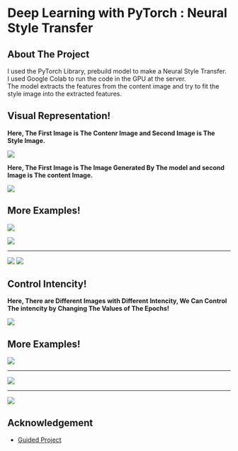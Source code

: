 
# **Deep Learning with PyTorch : Neural Style Transfer**

## **About The Project**

I used the PyTorch Library, prebuild model to make a Neural Style Transfer.
<br>
I used Google Colab to run the code in the GPU at the server.
<br>
The model extracts the features from the content image and try to fit the style image into the extracted features.
## **Visual Representation!**

**Here, The First Image is The Contenr Image and Second Image is The Style Image.**

![](https://github.com/srajan-kiyotaka/Deep-Learning-with-PyTorch-Neural-Style-Transfer-/blob/master/images/Sample1.png?raw=true)

**Here, The First Image is The Image Generated By The model and second Image is The content Image.**

![](https://github.com/srajan-kiyotaka/Deep-Learning-with-PyTorch-Neural-Style-Transfer-/blob/master/images/Output1.png?raw=true)

## **More Examples!**

![](https://github.com/srajan-kiyotaka/Deep-Learning-with-PyTorch-Neural-Style-Transfer-/blob/master/images/sample3.png?raw=true)

![](https://github.com/srajan-kiyotaka/Deep-Learning-with-PyTorch-Neural-Style-Transfer-/blob/master/images/output2.png?raw=true)
<hr>

![](https://github.com/srajan-kiyotaka/Deep-Learning-with-PyTorch-Neural-Style-Transfer-/blob/master/images/sample0.png?raw=true)
![](https://github.com/srajan-kiyotaka/Deep-Learning-with-PyTorch-Neural-Style-Transfer-/blob/master/images/output0.png?raw=true)

## **Control Intencity!**

**Here, There are Different Images with Different Intencity, We Can Control The intencity by Changing The Values of The Epochs!**

![](https://github.com/srajan-kiyotaka/Deep-Learning-with-PyTorch-Neural-Style-Transfer-/blob/master/images/Sample2.png?raw=true)

## **More Examples!**

![](https://github.com/srajan-kiyotaka/Deep-Learning-with-PyTorch-Neural-Style-Transfer-/blob/master/images/sample4.png?raw=true)

<hr>

![](https://github.com/srajan-kiyotaka/Deep-Learning-with-PyTorch-Neural-Style-Transfer-/blob/master/images/sample5.png?raw=true)

<hr>

![](https://github.com/srajan-kiyotaka/Deep-Learning-with-PyTorch-Neural-Style-Transfer-/blob/master/images/sample6.png?raw=true)

## **Acknowledgement**

- [Guided Project](https://www.coursera.org/learn/deep-learning-with-pytorch-neural-style-transfer)
